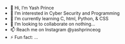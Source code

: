 - 👋 Hi, I’m Yash Prince
- 👀 I’m interested in Cyber Security and Programming
- 🌱 I’m currently learning C, html, Python, & CSS
- 💞️ I’m looking to collaborate on nothing...
- 📫 Reach me on Instagram @yashprinceog
- ⚡ Fun fact: ...
